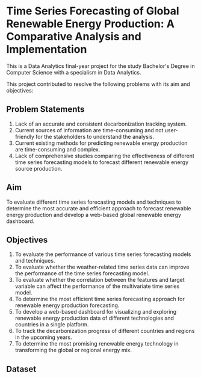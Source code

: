 # Time Series Forecasting of Global Renewable Energy Production: A Comparative Analysis and Implementation
This is a Data Analytics final-year project for the study Bachelor's Degree in Computer Science with a specialism in Data Analytics.

This project contributed to resolve the following problems with its aim and objectives:
## Problem Statements
1. Lack of an accurate and consistent decarbonization tracking system.
2. Current sources of information are time-consuming and not user-friendly for the stakeholders to understand the analysis.
3. Current existing methods for predicting renewable energy production are time-consuming and complex.
4. Lack of comprehensive studies comparing the effectiveness of different time series forecasting models to forecast different renewable energy source production.

## Aim
To evaluate different time series forecasting models and techniques to determine the most accurate and efficient approach to forecast renewable energy production and develop a web-based global renewable energy dashboard.

## Objectives
1. To evaluate the performance of various time series forecasting models and techniques.
2. To evaluate whether the weather-related time series data can improve the performance of the time series forecasting model.
3. To evaluate whether the correlation between the features and target variable can affect the performance of the multivariate time series model.
4. To determine the most efficient time series forecasting approach for renewable energy production forecasting.
5. To develop a web-based dashboard for visualizing and exploring renewable energy production data of different technologies and countries in a single platform.
6. To track the decarbonization progress of different countries and regions in the upcoming years.
7. To determine the most promising renewable energy technology in transforming the global or regional energy mix.

## Dataset

